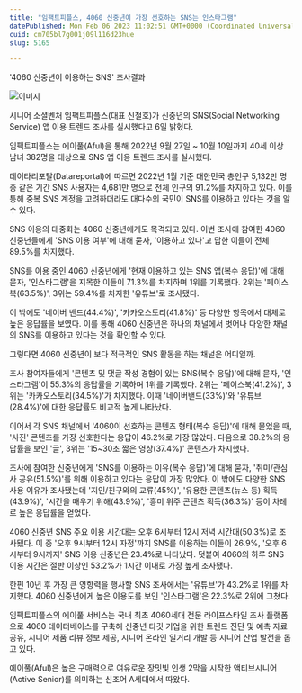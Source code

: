 ```yaml
---
title: "임팩트피플스, 4060 신중년이 가장 선호하는 SNS는 인스타그램"
datePublished: Mon Feb 06 2023 11:02:51 GMT+0000 (Coordinated Universal Time)
cuid: cm705bl7g001j09l116d23hue
slug: 5165

---
```



'4060 신중년이 이용하는 SNS' 조사결과

![이미지](https://cdn.hashnode.com/res/hashnode/image/upload/v1739258023832/93870505-9db9-4b09-ba82-3fb495826173.jpeg)

시니어 소셜벤처 임팩트피플스(대표 신철호)가 신중년의 SNS(Social Networking Service) 앱 이용 트렌드 조사를 실시했다고 6일 밝혔다.

임팩트피플스는 에이풀(Aful)을 통해 2022년 9월 27일 ~ 10월 10일까지 40세 이상 남녀 382명을 대상으로 SNS 앱 이용 트렌드 조사를 실시했다.

데이타리포탈(Datareportal)에 따르면 2022년 1월 기준 대한민국 총인구 5,132만 명 중 같은 기간 SNS 사용자는 4,681만 명으로 전체 인구의 91.2%를 차지하고 있다. 이를 통해 중복 SNS 계정을 고려하더라도 대다수의 국민이 SNS를 이용하고 있다는 것을 알 수 있다.

SNS 이용의 대중화는 4060 신중년에게도 목격되고 있다. 이번 조사에 참여한 4060 신중년들에게 'SNS 이용 여부'에 대해 묻자, '이용하고 있다'고 답한 이들이 전체 89.5%를 차지했다.

SNS를 이용 중인 4060 신중년에게 '현재 이용하고 있는 SNS 앱(복수 응답)'에 대해 묻자, '인스타그램'을 지목한 이들이 71.3%를 차지하며 1위를 기록했다. 2위는 '페이스북(63.5%)', 3위는 59.4%를 차지한 '유튜브'로 조사됐다.

이 밖에도 '네이버 밴드(44.4%)', '카카오스토리(41.8%)' 등 다양한 항목에서 대체로 높은 응답률을 보였다. 이를 통해 4060 신중년은 하나의 채널에서 벗어나 다양한 채널의 SNS를 이용하고 있다는 것을 확인할 수 있다.

그렇다면 4060 신중년이 보다 적극적인 SNS 활동을 하는 채널은 어디일까.

조사 참여자들에게 '콘텐츠 및 댓글 작성 경험이 있는 SNS(복수 응답)'에 대해 묻자, '인스타그램'이 55.3%의 응답률을 기록하며 1위를 기록했다. 2위는 '페이스북(41.2%)', 3위는 '카카오스토리(34.5%)'가 차지했다. 이때 '네이버밴드(33%)'와 '유튜브(28.4%)'에 대한 응답률도 비교적 높게 나타났다.

이어서 각 SNS 채널에서 '4060이 선호하는 콘텐츠 형태(복수 응답)'에 대해 물었을 때, '사진' 콘텐츠를 가장 선호한다는 응답이 46.2%로 가장 많았다. 다음으로 38.2%의 응답률을 보인 '글', 3위는 '15~30초 짧은 영상(37.4%)' 콘텐츠가 차지했다.

조사에 참여한 신중년에게 'SNS를 이용하는 이유(복수 응답)'에 대해 묻자, '취미/관심사 공유(51.5%)'를 위해 이용하고 있다는 응답이 가장 많았다. 이 밖에도 다양한 SNS 사용 이유가 조사됐는데 '지인/친구와의 교류(45%)', '유용한 콘텐츠(뉴스 등) 획득(43.9%)', '시간을 때우기 위해(43.9%)', '흥미 위주 콘텐츠 획득(36.3%)' 등이 차례로 높은 응답률을 얻었다.

4060 신중년 SNS 주요 이용 시간대는 오후 6시부터 12시 저녁 시간대(50.3%)로 조사됐다. 이 중 '오후 9시부터 12시 자정'까지 SNS를 이용하는 이들이 26.9%, '오후 6시부터 9시까지' SNS 이용 신중년은 23.4%로 나타났다. 덧붙여 4060의 하루 SNS 이용 시간은 절반 이상인 53.2%가 1시간 이내로 가장 높게 조사됐다.

한편 10년 후 가장 큰 영향력을 행사할 SNS 조사에서는 '유튜브'가 43.2%로 1위를 차지했다. 4060 신중년에게 높은 이용도를 보인 '인스타그램'은 22.3%로 2위에 그쳤다.

임팩트피플스의 에이풀 서비스는 국내 최초 4060세대 전문 라이프스타일 조사 플랫폼으로 4060 데이터베이스를 구축해 신중년 타깃 기업을 위한 트렌드 진단 및 예측 자료 공유, 시니어 제품 리뷰 정보 제공, 시니어 온라인 일거리 개발 등 시니어 산업 발전을 돕고 있다.

에이풀(Aful)은 높은 구매력으로 여유로운 장밋빛 인생 2막을 시작한 액티브시니어(Active Senior)를 의미하는 신조어 A세대에서 따왔다.